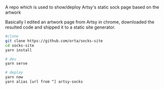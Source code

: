 A repo which is used to show/deploy Artsy's static sock page based on the artwork

Basically I edited an artwork page from Artsy in chrome, downloaded the resulted code and shipped it
to a static site generator.

```sh
#clone
git clone https://github.com/orta/socks-site
cd socks-site
yarn install

# dev
yarn serve

# deploy
yarn now
yarn alias [url from ^] artsy-socks
```
